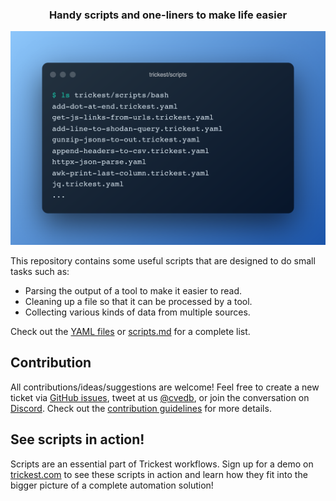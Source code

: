 <h3 align="center">Handy scripts and one-liners to make life easier</h3>

![scripts](scripts.png "scripts")

This repository contains some useful scripts that are designed to do small tasks such as:
- Parsing the output of a tool to make it easier to read.
- Cleaning up a file so that it can be processed by a tool.
- Collecting various kinds of data from multiple sources.

Check out the [YAML files](bash) or [scripts.md](scripts.md) for a complete list.
## Contribution
All contributions/ideas/suggestions are welcome! Feel free to create a new ticket via [GitHub issues](https://github.com/cvedb/scripts/issues), tweet at us [@cvedb](https://twitter.com/cvedb), or join the conversation on [Discord](https://cvedb.discord.gg/). Check out the [contribution guidelines](CONTRIBUTING.md) for more details.

## See scripts in action!
Scripts are an essential part of Trickest workflows. Sign up for a demo on [trickest.com](https://cvedb.github.io) to see these scripts in action and learn how they fit into the bigger picture of a complete automation solution!
